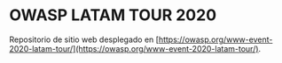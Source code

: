 # OWASP LATAM TOUR 2020

Repositorio de sitio web desplegado en [https://owasp.org/www-event-2020-latam-tour/](https://owasp.org/www-event-2020-latam-tour/).
